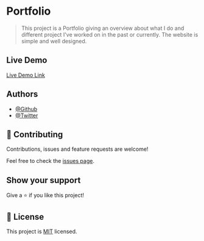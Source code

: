 # Portfolio

> This project is a Portfolio giving an overview about what I do and different project I've worked on in the past or currently. The website is simple and well designed.


## Live Demo 

[Live Demo Link](https://nevillionaire.github.io/portfolio)


## Authors

- [@Github](https://github.com/nevillionaire)
- [@Twitter](https://twitter.com/nevillionaire)

## 🤝 Contributing

Contributions, issues and feature requests are welcome!

Feel free to check the [issues page](../../issues/).

## Show your support

Give a ⭐️ if you like this project!

## 📝 License

This project is [MIT](./LICENSE) licensed.